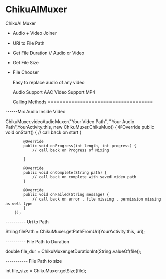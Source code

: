 # ChikuAIMuxer
ChikuAI Muxer 

* Audio + Video Joiner
* URI to File Path
* Get File Duration // Audio or Video
* Get File Size
* File Chooser


  Easy to replace audio of any video


  Audio Support AAC
  Video Support MP4



  Calling Methods ====================================

------Mix Audio Inside Video


 ChikuMuxer.videoAudioMuxer("Your Video Path", "Your Audio Path",YourActivity.this, new ChikuMuxer.ChikuMux() {
            @Override
            public void onStart() {
                // call back on start
            }

            @Override
            public void onProgress(int length, int progress) {
                // call back on Progress of Mixing

            }

            @Override
            public void onComplete(String path) {
                // call back on complete with saved video path
            }

            @Override
            public void onFailed(String message) {
                // call back on error , file missing , permission missing as well type 
            }
        });


---------- Uri to Path 

String filePath = ChikuMuxer.getPathFromUri(YourActivity.this, uri);



---------- File Path to Duration 

 double file_dur = ChikuMuxer.getDurationInt(String.valueOf(file));



----------- File Path to size 


 int file_size = ChikuMuxer.getSize(file);




  

